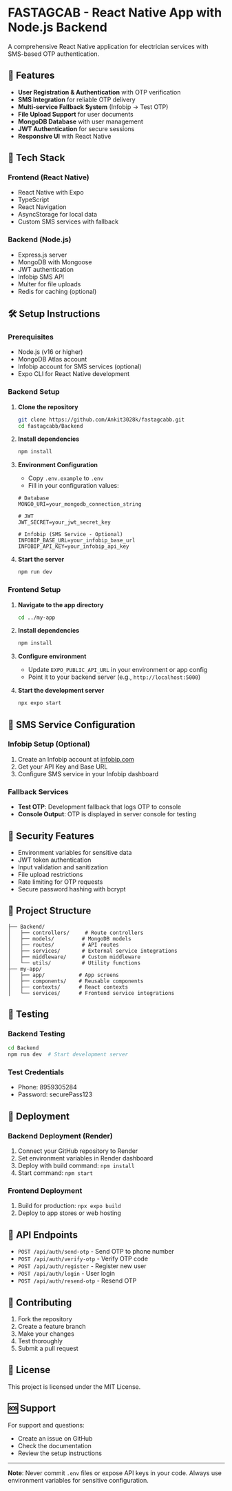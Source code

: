 # FASTAGCAB - React Native App with Node.js Backend

A comprehensive React Native application for electrician services with SMS-based OTP authentication.

## 🚀 Features

- **User Registration & Authentication** with OTP verification
- **SMS Integration** for reliable OTP delivery
- **Multi-service Fallback System** (Infobip → Test OTP)
- **File Upload Support** for user documents
- **MongoDB Database** with user management
- **JWT Authentication** for secure sessions
- **Responsive UI** with React Native

## 📱 Tech Stack

### Frontend (React Native)
- React Native with Expo
- TypeScript
- React Navigation
- AsyncStorage for local data
- Custom SMS services with fallback

### Backend (Node.js)
- Express.js server
- MongoDB with Mongoose
- JWT authentication
- Infobip SMS API
- Multer for file uploads
- Redis for caching (optional)

## 🛠️ Setup Instructions

### Prerequisites
- Node.js (v16 or higher)
- MongoDB Atlas account
- Infobip account for SMS services (optional)
- Expo CLI for React Native development

### Backend Setup

1. **Clone the repository**
   ```bash
   git clone https://github.com/Ankit3028k/fastagcabb.git
   cd fastagcabb/Backend
   ```

2. **Install dependencies**
   ```bash
   npm install
   ```

3. **Environment Configuration**
   - Copy `.env.example` to `.env`
   - Fill in your configuration values:
   ```env
   # Database
   MONGO_URI=your_mongodb_connection_string
   
   # JWT
   JWT_SECRET=your_jwt_secret_key

   # Infobip (SMS Service - Optional)
   INFOBIP_BASE_URL=your_infobip_base_url
   INFOBIP_API_KEY=your_infobip_api_key
   ```

4. **Start the server**
   ```bash
   npm run dev
   ```

### Frontend Setup

1. **Navigate to the app directory**
   ```bash
   cd ../my-app
   ```

2. **Install dependencies**
   ```bash
   npm install
   ```

3. **Configure environment**
   - Update `EXPO_PUBLIC_API_URL` in your environment or app config
   - Point it to your backend server (e.g., `http://localhost:5000`)

4. **Start the development server**
   ```bash
   npx expo start
   ```

## 📧 SMS Service Configuration

### Infobip Setup (Optional)
1. Create an Infobip account at [infobip.com](https://infobip.com)
2. Get your API Key and Base URL
3. Configure SMS service in your Infobip dashboard

### Fallback Services
- **Test OTP**: Development fallback that logs OTP to console
- **Console Output**: OTP is displayed in server console for testing

## 🔐 Security Features

- Environment variables for sensitive data
- JWT token authentication
- Input validation and sanitization
- File upload restrictions
- Rate limiting for OTP requests
- Secure password hashing with bcrypt

## 📂 Project Structure

```
├── Backend/
│   ├── controllers/     # Route controllers
│   ├── models/         # MongoDB models
│   ├── routes/         # API routes
│   ├── services/       # External service integrations
│   ├── middleware/     # Custom middleware
│   └── utils/          # Utility functions
├── my-app/
│   ├── app/           # App screens
│   ├── components/    # Reusable components
│   ├── contexts/      # React contexts
│   └── services/      # Frontend service integrations
```

## 🧪 Testing

### Backend Testing
```bash
cd Backend
npm run dev  # Start development server
```

### Test Credentials
- Phone: 8959305284
- Password: securePass123

## 🚀 Deployment

### Backend Deployment (Render)
1. Connect your GitHub repository to Render
2. Set environment variables in Render dashboard
3. Deploy with build command: `npm install`
4. Start command: `npm start`

### Frontend Deployment
1. Build for production: `npx expo build`
2. Deploy to app stores or web hosting

## 📝 API Endpoints

- `POST /api/auth/send-otp` - Send OTP to phone number
- `POST /api/auth/verify-otp` - Verify OTP code
- `POST /api/auth/register` - Register new user
- `POST /api/auth/login` - User login
- `POST /api/auth/resend-otp` - Resend OTP

## 🤝 Contributing

1. Fork the repository
2. Create a feature branch
3. Make your changes
4. Test thoroughly
5. Submit a pull request

## 📄 License

This project is licensed under the MIT License.

## 🆘 Support

For support and questions:
- Create an issue on GitHub
- Check the documentation
- Review the setup instructions

---

**Note**: Never commit `.env` files or expose API keys in your code. Always use environment variables for sensitive configuration.
